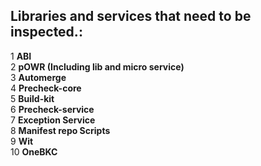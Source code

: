 ## Libraries and services that need to be inspected.:
1 **ABI** <br>
2 **pOWR (Including lib and micro service)** <br>
3 **Automerge** <br>
4 **Precheck-core** <br>
5 **Build-kit** <br>
6 **Precheck-service** <br>
7 **Exception Service** <br>
8 **Manifest repo Scripts** <br>
9 **Wit** <br>
10 **OneBKC** <br>
